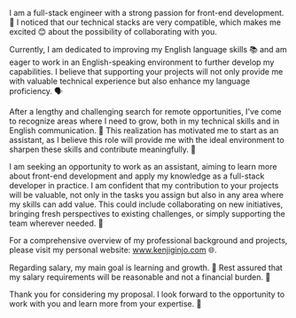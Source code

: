 I am a full-stack engineer with a strong passion for front-end development. 🌟 I noticed that our technical stacks are very compatible, which makes me excited 😊 about the possibility of collaborating with you.

Currently, I am dedicated to improving my English language skills 📚 and am eager to work in an English-speaking environment to further develop my capabilities. I believe that supporting your projects will not only provide me with valuable technical experience but also enhance my language proficiency. 🗣️

After a lengthy and challenging search for remote opportunities, I've come to recognize areas where I need to grow, both in my technical skills and in English communication. 🤔 This realization has motivated me to start as an assistant, as I believe this role will provide me with the ideal environment to sharpen these skills and contribute meaningfully. 💪

I am seeking an opportunity to work as an assistant, aiming to learn more about front-end development and apply my knowledge as a full-stack developer in practice. I am confident that my contribution to your projects will be valuable, not only in the tasks you assign but also in any area where my skills can add value. This could include collaborating on new initiatives, bringing fresh perspectives to existing challenges, or simply supporting the team wherever needed. 🚀

For a comprehensive overview of my professional background and projects, please visit my personal website: www.kenjiginjo.com 🌐.

Regarding salary, my main goal is learning and growth. 🌱 Rest assured that my salary requirements will be reasonable and not a financial burden. 💼

Thank you for considering my proposal. I look forward to the opportunity to work with you and learn more from your expertise. 🙏
